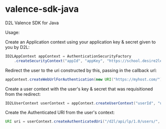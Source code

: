 valence-sdk-java
================

D2L Valence SDK for Java

Usage:

Create an Application context using your application key & secret given to you by D2L:
```java
ID2LAppContext appContext = AuthenticationSecurityFactory
    .createSecurityContext("appId", "appKey", "https://school.desire2learn.com");
```
Redirect the user to the uri constructed by this, passing in the callback url:
```java
appContext.createWebUrlForAuthentication(new URI("https://myhost.com/"));
```
Create a user context with the user's key & secret that was requisitioned from the redirect:
```java
ID2LUserContext userContext = appContext.createUserContext("userId", "userKey");
```
Create the Authenticated URI from the user's context:
```java
URI uri = userContext.createAuthenticatedUri("/d2l/api/lp/1.0/users/", "GET");
```

